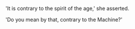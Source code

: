 'It is contrary to the spirit of the age,' she asserted.

'Do you mean by that, contrary to the Machine?'
